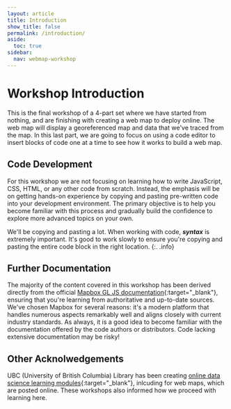 ```yaml
---
layout: article
title: Introduction
show_title: false
permalink: /introduction/
aside:
  toc: true
sidebar:
  nav: webmap-workshop
---
```


# Workshop Introduction

This is the final workshop of a 4-part set where we have started from nothing, and are finishing with creating a web map to deploy online. The web map will display a georeferenced map and data that we've traced from the map. In this last part, we are going to focus on using a code editor to insert blocks of code one at a time to see how it works to build a web map.

## Code Development

For this workshop we are not focusing on learning how to write JavaScript, CSS, HTML, or any other code from scratch. Instead, the emphasis will be on getting hands-on experience by copying and pasting pre-written code into your development environment. The primary objective is to help you become familiar with this process and gradually build the confidence to explore more advanced topics on your own.

We'll be copying and pasting a lot. When working with code, **_syntax_** is extremely important. It's good to work slowly to ensure you're copying and pasting the entire code block in the right location.
{:. .info}

## Further Documentation

The majority of the content covered in this workshop has been derived directly from the official [Mapbox GL JS documentation](https://docs.mapbox.com/mapbox-gl-js/guides/){:target="\_blank"}, ensuring that you're learning from authoritative and up-to-date sources. We've chosen Mapbox for several reasons: it's a modern platform that handles numerous aspects remarkably well and aligns closely with current industry standards. As always, it is a good idea to become familiar with the documentation offered by the code authors or distributors. Code lacking extensive documentation may be risky!

## Other Acknolwedgements

UBC (University of British Columbia) Library has been creating [online data science learning modules](https://ubc-library-rc.github.io/){:target="\_blank"}, inlcuding for web maps, which are posted online. These workshops also informed how we proceed with learning here.
